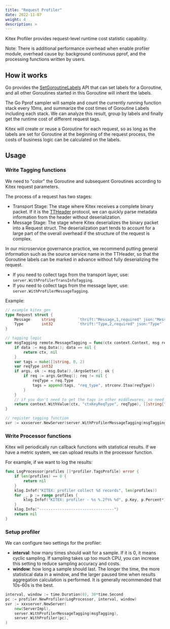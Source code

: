 ```yaml
---
title: "Request Profiler"
date: 2022-11-07
weight: 4
description: >
---
```


Kitex Profiler provides request-level runtime cost statistic capability.

Note: There is additional performance overhead when enable profiler module, overhead cause by: background continuous pprof, and the processing functions written by users.

## How it works

Go provides the [SetGoroutineLabels](https://pkg.go.dev/runtime/pprof#SetGoroutineLabels) API that can set labels for a Goroutine, and all other Goroutines started in this Goroutine will inherit the labels.

The Go Pprof sampler will sample and count the currently running function stack every 10ms, and summarize the cost times of Goroutine Labels including each stack. We can analyze this result, group by labels and finally get the runtime cost of different request tags.

Kitex will create or reuse a Goroutine for each request, so as long as the labels are set for Goroutine at the beginning of the request process, the costs of business logic can be calculated on the labels.

## Usage

### Write Tagging functions

We need to "color" the Goroutine and subsequent Goroutines according to Kitex request parameters.

The process of a request has two stages:

- Transport Stage: The stage where Kitex receives a complete binary packet. If it is the [TTHeader](https://www.cloudwego.io/docs/kitex/reference/transport_protocol_ttheader/) protocol, we can quickly parse metadata information from the header without deserialization.
- Message Stage: The stage where Kitex deserializes the binary packet into a Request struct. The deserialization part tends to account for a large part of the overall overhead if the structure of the request is complex.

In our microservice governance practice, we recommend putting general information such as the source service name in the TTHeader, so that the Goroutine labels can be marked in advance without fully deserializing the request.

- If you need to collect tags from the transport layer, use: `server.WithProfilerTransInfoTagging`.
- If you need to collect tags from the message layer, use: `server.WithProfilerMessageTagging`.

Example:

```go
// example kitex_gen
type Request struct {
	Message     string          `thrift:"Message,1,required" json:"Message"`
	Type        int32           `thrift:"Type,2,required" json:"Type"`
}

// tagging logic
var msgTagging remote.MessageTagging = func(ctx context.Context, msg remote.Message) (context.Context, []string) {
	if data := msg.Data(); data == nil {
		return ctx, nil
	}
	var tags = make([]string, 0, 2)
	var reqType int32
	if args, ok := msg.Data().(ArgsGetter); ok {
		if req := args.GetReq(); req != nil {
			reqType = req.Type
			tags = append(tags, "req_type", strconv.Itoa(reqType))
		}
	}
	// if you don't need to get the tags in other middlewares, no need to change ctx
	return context.WithValue(ctx, "ctxKeyReqType", reqType), []string{"req_type", strconv.Itoa(reqType)}
}

// register tagging function
svr := xxxserver.NewServer(server.WithProfilerMessageTagging(msgTagging))
```

### Write Processor functions

Kitex will periodically run callback functions with statistical results. If we have a metric system, we can upload results in the processor function. 

For example, if we want to log the results:

```go
func LogProcessor(profiles []*profiler.TagsProfile) error {
	if len(profiles) == 0 {
		return nil
	}
	klog.Infof("KITEX: profiler collect %d records", len(profiles))
	for _, p := range profiles {
		klog.Infof("KITEX: profiler - %s %.2f%% %d", p.Key, p.Percent*100, p.Value)
	}
	klog.Info("---------------------------------")
	return nil
}
```

### Setup profiler

We can configure two settings for the profiler:

- **interval**: how many times should wait for a sample. If it is 0, it means cyclic sampling. If sampling takes up too much CPU, you can increase this setting to reduce sampling accuracy and costs.
- **window**: how long a sample should last. The longer the time, the more statistical data in a window, and the larger paused time when results aggregation calculation is performed. It is generally recommended that 10s-60s is the best.

```go
interval, window := time.Duration(0), 30*time.Second
pc := profiler.NewProfiler(LogProcessor, interval, window)
svr := xxxserver.NewServer(
	new(ServerImpl),
	server.WithProfilerMessageTagging(msgTagging),
	server.WithProfiler(pc),
)
```
